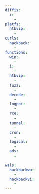 ```yaml
---
diffis:
  i:
    -
platfs:
  htbvip:
    -
curls:
  hackback:
    -
functions:
  win:
    -
  i:
    -
  htbvip:
    -
  fuzz:
    -
  decode:
    -
  logpoi:
    -
  rce:
    -
  tunnel:
    -
  cron:
    -
  logical:
    -
  ads:
    -

wals:
  hackbackwu:
    -
  hackbackvi:
    -
---
```

